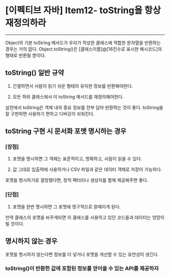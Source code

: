 # [이펙티브 자바] Item12- toString을 항상 재정의하라

---

Object의 기본 toString 메서드가 우리가 작성한 클래스에 적합한 문자열을 반환하는 경우는 거의 없다. Object.toString()은 [클래스이름]@[16진수로 표시한 해시코드]의 형태로 반환될 뿐이다.

## toString() 일반 규약

1) 간결하면서 사람이 읽기 쉬운 형태의 유익한 정보를 반환해야한다.

2) 모든 하위 클래스에서 이 toString 메서드를 재정의해야한다.

실전에서 toString은 객체 내의 중요 정보를 전부 담아 반환하는 것이 좋다. toString을 잘 구현하면 사용하기 편하고 디버깅이 쉬워진다.

## toString 구현 시 문서화 포맷 명시하는 경우

### [장점]

1) 포멧을 명시하면 그 객체는 표준적이고, 명확하고, 사람이 읽을 수 있다.

2) 값 그대로 입출력에 사용하거나 CSV 파일과 같은 데이터 객체로 저장이 가능하다.

포맷을 명시하기로 결정했다면, 정적 팩터리나 생성자를 함께 제공해주면 좋다.

### [단점]

1) 포맷을 한번 명시하면 그 포맷에 영구적으로 얽매이게 된다.

만약 클래스의 포맷을 바꾸게되면 이 클래스를 사용하고 있던 코드들과 데이터는 엉망이 될 것이다. 

## 명시하지 않는 경우

포맷을 명시하지 않는다면 정보를 더 넣거나 포맷을 개선할 수 있는 유연성이 생긴다.

### toString()이 반환한 값에 포함된 정보를 얻어올 수 있는 API를 제공하자